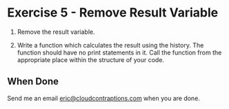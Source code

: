 # Exercise 5 - Remove Result Variable

1. Remove the result variable.

2. Write a function which calculates the result using the history. The function should have no print statements in it. Call the function from the appropriate place within the structure of your code.

## When Done

Send me an email [eric@cloudcontraptions.com](mailto:eric@cloudcontraptions.com) when you are done.
